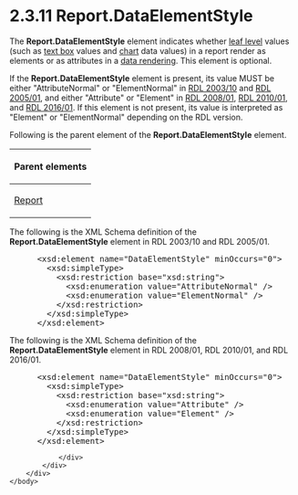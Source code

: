 <html dir="LTR" xmlns:mshelp="http://msdn.microsoft.com/mshelp" xmlns:ddue="http://ddue.schemas.microsoft.com/authoring/2003/5" xmlns:xlink="http://www.w3.org/1999/xlink" xmlns:tool="http://www.microsoft.com/tooltip">
    <head>
        <meta http-equiv="Content-Type" content="text/html; CHARSET=utf-8"></meta>
        <meta name="save" content="history"></meta>
        <title>2.3.11 Report.DataElementStyle</title>
        <xml>
            <mshelp:toctitle title="2.3.11 Report.DataElementStyle"></mshelp:toctitle>
            <mshelp:rltitle title="[MS-RDL]: Report.DataElementStyle"></mshelp:rltitle>
            <mshelp:keyword index="A" term="755cb19a-75f2-4110-af48-fec4002cf3cc"></mshelp:keyword>
            <mshelp:attr name="DCSext.ContentType" value="open specification"></mshelp:attr>
            <mshelp:attr name="AssetID" value="755cb19a-75f2-4110-af48-fec4002cf3cc"></mshelp:attr>
            <mshelp:attr name="TopicType" value="kbRef"></mshelp:attr>
            <mshelp:attr name="DCSext.Title" value="[MS-RDL]: Report.DataElementStyle" />
        </xml>
    </head>
    <body>
        <div id="header">
            <h1 class="heading">2.3.11 Report.DataElementStyle</h1>
        </div>
        <div id="mainSection">
            <div id="mainBody">
                <div id="allHistory" class="saveHistory"></div>
                <div id="sectionSection0" class="section" name="collapseableSection">
                    

<p>The <b>Report.DataElementStyle</b> element indicates whether
<a href="b2482b3f-74ab-4ca8-a9e5-c07955011743.htm#gt_25c4c145-a2c2-4c89-b8db-d819bafe26c3">leaf level</a> values (such
as <a href="b2482b3f-74ab-4ca8-a9e5-c07955011743.htm#gt_861707bc-950b-45dc-8ec3-a8afaf2c8545">text box</a> values and <a href="b2482b3f-74ab-4ca8-a9e5-c07955011743.htm#gt_8e07039d-d1d3-4336-a478-f35e8cacc26c">chart</a> data values) in a
report render as elements or as attributes in a <a href="b2482b3f-74ab-4ca8-a9e5-c07955011743.htm#gt_9069c206-b9e9-4374-a7ee-50faf5def25b">data rendering</a>. This
element is optional.</p>

<p>If the <b>Report.DataElementStyle</b> element is present,
its value MUST be either &quot;AttributeNormal&quot; or
&quot;ElementNormal&quot; in <a href="a7e2ad00-07c8-4f6d-80ab-3ad55df7b233.htm">RDL 2003/10</a>
and <a href="3ebe2912-4958-4832-b391-cad1f5e13338.htm">RDL 2005/01</a>,
and either &quot;Attribute&quot; or &quot;Element&quot; in <a href="1e855f94-4617-47e4-b89e-0856c6cb420f.htm">RDL 2008/01</a>, <a href="3428e690-a348-4ec7-8a6a-8efb42d2cdee.htm">RDL 2010/01</a>, and <a href="52ce3983-2bfc-4e72-9359-42aaf5fe4509.htm">RDL 2016/01</a>. If this
element is not present, its value is interpreted as &quot;Element&quot; or
&quot;ElementNormal&quot; depending on the RDL version.</p>

<p>Following is the parent element of the <b>Report.DataElementStyle</b>
element.</p>

<table>
 <thead>
  <tr>
   <th>
   <p>Parent elements</p>
   </th>
  </tr>
 </thead>
 <tr>
  <td>
  <p><a href="6bbaafec-020b-406c-b4e7-5e4318b616cb.htm">Report</a></p>
  </td>
 </tr>
</table>

<p>The following is the XML Schema definition of the <b>Report.DataElementStyle</b>
element in RDL 2003/10 and RDL 2005/01.</p>

<dl>
<dd>
<div><pre> &lt;xsd:element name=&quot;DataElementStyle&quot; minOccurs=&quot;0&quot;&gt;
   &lt;xsd:simpleType&gt;
     &lt;xsd:restriction base=&quot;xsd:string&quot;&gt;
       &lt;xsd:enumeration value=&quot;AttributeNormal&quot; /&gt;
       &lt;xsd:enumeration value=&quot;ElementNormal&quot; /&gt;
     &lt;/xsd:restriction&gt;
   &lt;/xsd:simpleType&gt;
 &lt;/xsd:element&gt;
</pre></div>
</dd></dl>

<p>The following is the XML Schema definition of the <b>Report.DataElementStyle</b>
element in RDL 2008/01, RDL 2010/01, and RDL 2016/01.</p>

<dl>
<dd>
<div><pre> &lt;xsd:element name=&quot;DataElementStyle&quot; minOccurs=&quot;0&quot;&gt;
   &lt;xsd:simpleType&gt;
     &lt;xsd:restriction base=&quot;xsd:string&quot;&gt;
       &lt;xsd:enumeration value=&quot;Attribute&quot; /&gt;
       &lt;xsd:enumeration value=&quot;Element&quot; /&gt;
     &lt;/xsd:restriction&gt;
   &lt;/xsd:simpleType&gt;
 &lt;/xsd:element&gt;
</pre></div>
</dd></dl>


                </div>
            </div>
        </div>
    </body>
</html>